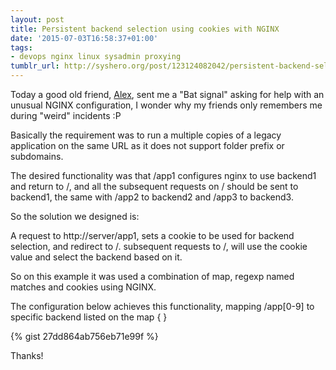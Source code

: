 ```yaml
---
layout: post
title: Persistent backend selection using cookies with NGINX
date: '2015-07-03T16:58:37+01:00'
tags:
- devops nginx linux sysadmin proxying
tumblr_url: http://syshero.org/post/123124082042/persistent-backend-selection-using-cookies-with
---
```

Today a good old friend, [Alex](https://github.com/fiorix), sent me a "Bat signal" asking for help with an unusual NGINX configuration, I wonder why my friends only remembers me during "weird" incidents :P

Basically the requirement was to run a multiple copies of a legacy application on the same URL as it does not support folder prefix or subdomains.
<!--more-->
The desired functionality was that /app1 configures nginx to use backend1 and return to /, and all the subsequent requests on / should be sent to backend1, the same with /app2 to backend2 and /app3 to backend3.

So the solution we designed is:

A request to http://server/app1, sets a cookie to be used for backend selection, and redirect to /.
subsequent requests to /, will use the cookie value and select the backend based on it.

So on this example it was used a combination of map, regexp named matches and cookies using NGINX.

The configuration below achieves this functionality, mapping /app[0-9] to specific backend listed on the map { }

{% gist 27dd864ab756eb71e99f %}

Thanks!
